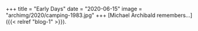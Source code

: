 +++
title = "Early Days"
date = "2020-06-15"
image = "archimg/2020/camping-1983.jpg"
+++
[Michael Archibald remembers...]({{< relref "blog-1" >}}).
